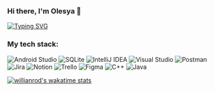 ### Hi there, I'm Olesya 👋

[![Typing SVG](https://readme-typing-svg.herokuapp.com?color=%2336BCF7&lines=Computer+science+student)](https://git.io/typing-svg)

### My tech stack:
![Android Studio](https://img.shields.io/badge/Android%20Studio-3DDC84.svg?style=for-the-badge&logo=android-studio&logoColor=white)
![SQLite](https://img.shields.io/badge/sqlite-%2307405e.svg?style=for-the-badge&logo=sqlite&logoColor=white)
![IntelliJ IDEA](https://img.shields.io/badge/IntelliJIDEA-000000.svg?style=for-the-badge&logo=intellij-idea&logoColor=white)
![Visual Studio](https://img.shields.io/badge/Visual%20Studio-5C2D91.svg?style=for-the-badge&logo=visual-studio&logoColor=white)
![Postman](https://img.shields.io/badge/Postman-FF6C37?style=for-the-badge&logo=postman&logoColor=white)
![Jira](https://img.shields.io/badge/jira-%230A0FFF.svg?style=for-the-badge&logo=jira&logoColor=white)
![Notion](https://img.shields.io/badge/Notion-%23000000.svg?style=for-the-badge&logo=notion&logoColor=white)
![Trello](https://img.shields.io/badge/Trello-%23026AA7.svg?style=for-the-badge&logo=Trello&logoColor=white)
![Figma](https://img.shields.io/badge/figma-%23F24E1E.svg?style=for-the-badge&logo=figma&logoColor=white)
![C++](https://img.shields.io/badge/c++-%2300599C.svg?style=for-the-badge&logo=c%2B%2B&logoColor=white)
![Java](https://img.shields.io/badge/java-%23ED8B00.svg?style=for-the-badge&logo=java&logoColor=white)

[![willianrod's wakatime stats](https://github-readme-stats.vercel.app/api/wakatime?username=@Prostotina)](https://github.com/anuraghazra/github-readme-stats)
